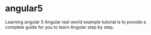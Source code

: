 # angular5
Learning angular 5
Angular real world example tutorial is to provide a complete guide for you to learn Angular step by step.
